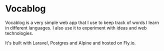 # Vocablog

Vocablog is a very simple web app that I use to keep track of words I learn in different languages. I also use it to experiment with ideas and web technologies.

It's built with Laravel, Postgres and Alpine and hosted on Fly.io.
